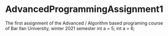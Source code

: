 # AdvancedProgrammingAssignment1
The first assignment of the Advanced / Algorithm based programing course of Bar Ilan University, winter 2021 semester
int a = 5;
int a = 6;